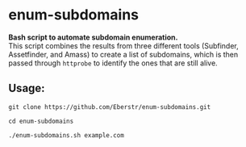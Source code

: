 # enum-subdomains

**Bash script to automate subdomain enumeration.**  
This script combines the results from three different tools (Subfinder, Assetfinder, and Amass) to create a list of subdomains, which is then 
passed through `httprobe` to identify the ones that are still alive.

## Usage:
```
git clone https://github.com/Eberstr/enum-subdomains.git

cd enum-subdomains

./enum-subdomains.sh example.com
```
